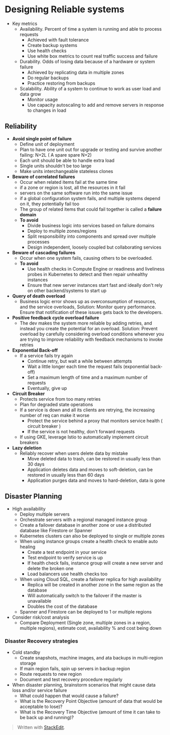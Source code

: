 
# Designing Reliable systems


- Key metrics
	- Availability. Percent of time a system is running and able to process requests
		- Achieved with fault tolerance
		- Create backup systems
		- Use health checks
		- Use white box metrics to count real traffic success and failure	
	- Durability. Odds of losing data because of a hardware or system failure
		- Achieved by replicating data in multiple zones
		- Do regular backups
		- Practice restoring from backups
	- Scalability. Ability of a system to continue to work as user load and data grow
		- Monitor usage
		- Use capacity autoscaling to add and remove servers in response to changes in load

## Reliability
- **Avoid single point of failure**
	- Define unit of deployment 
	- Plan to have one unit out for upgrade or testing and survive another failing: N+2L ( A spare spare  N+2) 
	- Each unit should be able to handle extra load
	- Single units shouldn't be too large
	- Make units interchangeable stateless clones
- **Beware of correlated failures**
	- Occur when related items fail at the same time
	- if a zone or region is lost, all the resources in it fail
	- servers on the same software run into the same issue
	- if a global configuration system fails, and multiple systems depend on it, they potentially fail too
	- The group of related items that could fail together is called a **failure domain**
	- **To avoid**
		- Divide business logic into services based on failure domains
		- Deploy to multiple zones/regions
		- Split responsibility into components and spread over multiple processes
		- Design independent, loosely coupled but collaborating services
- **Beware of cascading failures**
	- Occur when one system fails, causing others to be overloaded. 
	- **To avoid**
		- Use health checks in Compute Engine or readiness and liveliness probes in Kubernetes to detect and then repair unhealthy instances
		- Ensure that new server instances start fast and ideally don't rely on other backend/systems to start up
- **Query of death overload**
	- Business logic error shows up as overconsumption of resources, and the service overloads, Solution: Monitor query performance. Ensure that notification of these issues gets back to the developers.
- **Positive feedback cycle overload failure**
	- The dev makes the system more reliable by adding retries, and instead you create the potential for an overload. Solution: Prevent overload by carefully considering overload conditions whenever you are trying to improve reliability with feedback mechanisms to invoke retries
- **Exponential Back-off**
	- If a service fails try again
		- Continue retry, but wait a while between attempts
		- Wait a little longer each time the request fails (exponential back-off)
		- Set a maximum length of time and a maximum number of requests
		- Eventually, give up
- **Circuit Breaker**
	- Protects service from too many retries
	- Plan for degraded state operations
	- If a service is down and all its clients are retrying, the increasing number of req can make it worse
		- Protect the service behind a proxy that monitors service health ( circuit breaker )
		- If the service is not healthy, don't forward requests
	- If using GKE, leverage Istio to automatically implement circuit breakers
- **Lazy deletion**
	- Reliably recover when users delete data by mistake
		- Move deleted data to trash, can be restored in usually less than 30 days
		- Application deletes data and moves to soft-deletion, can be restored in  usually less than 60 days
		- Application purges data and moves to hard-deletion, data is gone

## Disaster Planning

- High availability
	- Deploy multiple servers
	- Orchestrate servers with a regional managed instance group
	- Create a failover database in another zone or use a distributed database like Firestore or Spanner
	- Kubernetes clusters can also be deployed to single or multiple zones
	- When using instance groups create a health check to enable auto healing
		- Create a test endpoint in your service
		- Test endpoint to verify service is up
		- If health check fails, instance group will create a new server and delete the broken one
		- Load balancers use health checks too
	- When using Cloud SQL, create a failover replica for high availability
		- Replica will be created in another zone in the same region as the database
		- Will automatically switch to the failover if the master is unavailable
		- Doubles the cost of the database
	- Spanner and Firestore can be deployed to 1 or multiple regions
- Consider risk/cost analysis
	- Compare Deployment (Single zone, multiple zones in a region, multiple regions), estimate cost, availability % and cost being down

### Disaster Recovery strategies

- Cold standby
	- Create snapshots, machine images, and ata backups in multi-region storage
	- If main region fails, spin up servers in backup region
	- Route requests to new region
	- Document and test recovery procedure regularly
- When disaster planning, brainstorm scenarios that might cause data loss and/or service failure
	- What could happen that would cause a failure?
	- What is the Recovery Point Objective (amount of data that would be acceptable to lose)?
	- What is the Recovery Time Objective (amount of time it can take to be back up and running)?


> Written with [StackEdit](https://stackedit.io/).
<!--stackedit_data:
eyJoaXN0b3J5IjpbMTgzNTczMzcyMSwtMTA4NjAwOTkyMl19
-->